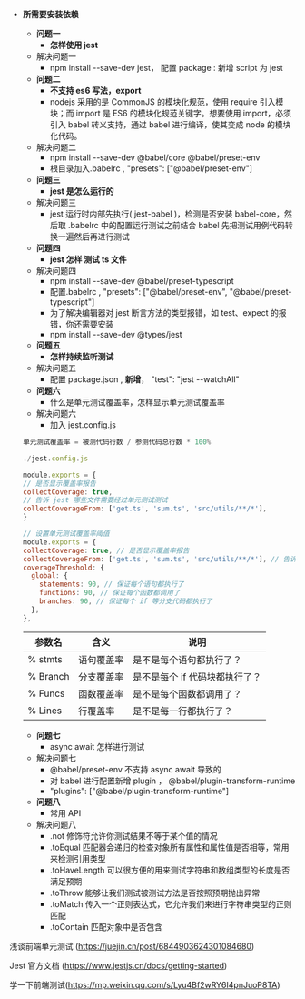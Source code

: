 - **所需要安装依赖**

  - **问题一**
    - **怎样使用 jest**
  - 解决问题一
    - npm install --save-dev jest， 配置 package : 新增 script 为 jest
  - **问题二**
    - **不支持 es6 写法，export**
    - nodejs 采用的是 CommonJS 的模块化规范，使用 require 引入模块；而 import 是 ES6 的模块化规范关键字。想要使用 import，必须引入 babel 转义支持，通过 babel 进行编译，使其变成 node 的模块化代码。
  - 解决问题二
    - npm install --save-dev @babel/core @babel/preset-env
    - 根目录加入.babelrc , "presets": ["@babel/preset-env"]
  - **问题三**
    - **jest 是怎么运行的**
  - 解决问题三
    - jest 运行时内部先执行( jest-babel )，检测是否安装 babel-core，然后取 .babelrc 中的配置运行测试之前结合 babel 先把测试用例代码转换一遍然后再进行测试
  - **问题四**
    - **jest 怎样 测试 ts 文件**
  - 解决问题四
    - npm install --save-dev @babel/preset-typescript
    - 配置.babelrc , "presets": ["@babel/preset-env", "@babel/preset-typescript"]
    - 为了解决编辑器对 jest 断言方法的类型报错，如 test、expect 的报错，你还需要安装
    - npm install --save-dev @types/jest
  - **问题五**
    - **怎样持续监听测试**
  - 解决问题五
    - 配置 package.json , **新增**， "test": "jest --watchAll"
  - **问题六**
    - 什么是单元测试覆盖率，怎样显示单元测试覆盖率
  - 解决问题六
    - 加入 jest.config.js

  ```js
  单元测试覆盖率 = 被测代码行数 / 参测代码总行数 * 100%

  ./jest.config.js

  module.exports = {
  // 是否显示覆盖率报告
  collectCoverage: true,
  // 告诉 jest 哪些文件需要经过单元测试测试
  collectCoverageFrom: ['get.ts', 'sum.ts', 'src/utils/**/*'],
  }
  ```

  ```js
  // 设置单元测试覆盖率阈值
  module.exports = {
  collectCoverage: true, // 是否显示覆盖率报告
  collectCoverageFrom: ['get.ts', 'sum.ts', 'src/utils/**/*'], // 告诉 jest 哪些文件需要经过单元测试测试
  coverageThreshold: {
    global: {
      statements: 90, // 保证每个语句都执行了
      functions: 90, // 保证每个函数都调用了
      branches: 90, // 保证每个 if 等分支代码都执行了
    },
  },
  ```

  | 参数名   | 含义       | 说明                           |
  | -------- | ---------- | ------------------------------ |
  | % stmts  | 语句覆盖率 | 是不是每个语句都执行了？       |
  | % Branch | 分支覆盖率 | 是不是每个 if 代码块都执行了？ |
  | % Funcs  | 函数覆盖率 | 是不是每个函数都调用了？       |
  | % Lines  | 行覆盖率   | 是不是每一行都执行了？         |

  - **问题七**
    - async await 怎样进行测试
  - 解决问题七
    - @babel/preset-env 不支持 async await 导致的
    - 对 babel 进行配置新增 plugin ， @babel/plugin-transform-runtime
    - "plugins": ["@babel/plugin-transform-runtime"]
  - **问题八**
    - 常用 API
  - 解决问题八
    - .not 修饰符允许你测试结果不等于某个值的情况
    - .toEqual 匹配器会递归的检查对象所有属性和属性值是否相等，常用来检测引用类型
    - .toHaveLength 可以很方便的用来测试字符串和数组类型的长度是否满足预期
    - .toThrow 能够让我们测试被测试方法是否按照预期抛出异常
    - .toMatch 传入一个正则表达式，它允许我们来进行字符串类型的正则匹配
    - .toContain 匹配对象中是否包含

浅谈前端单元测试 (https://juejin.cn/post/6844903624301084680)

Jest 官方文档 (https://www.jestjs.cn/docs/getting-started)

学一下前端测试(https://mp.weixin.qq.com/s/Lyu4Bf2wRY6I4pnJuoP8TA)

